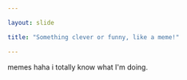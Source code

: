 ```yaml
---

layout: slide

title: "Something clever or funny, like a meme!"

---
```


memes haha i totally know what I'm doing.
